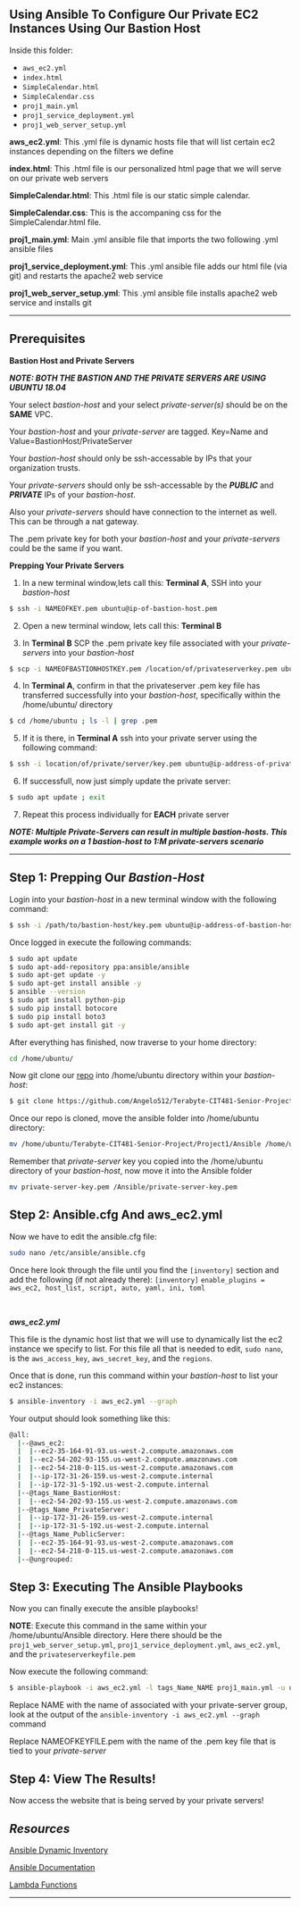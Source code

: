 ## **Using Ansible To Configure Our Private EC2 Instances Using Our Bastion Host**

Inside this folder: 
- `aws_ec2.yml`
- `index.html`
- `SimpleCalendar.html`
- `SimpleCalendar.css`
- `proj1_main.yml`
- `proj1_service_deployment.yml`
- `proj1_web_server_setup.yml`

**aws_ec2.yml**: This .yml file is dynamic hosts file that will list certain ec2 instances depending on the filters we define

**index.html**: This .html file is our personalized html page that we will serve on our private web servers

**SimpleCalendar.html**: This .html file is our static simple calendar. 

**SimpleCalendar.css**: This is the accompaning css for the SimpleCalendar.html file.

**proj1_main.yml**: Main .yml ansible file that imports the two following .yml ansible files

**proj1_service_deployment.yml**: This .yml ansible file adds our html file (via git) and restarts the apache2 web service 

**proj1_web_server_setup.yml**: This .yml ansible file installs apache2 web service and installs git

---

## **Prerequisites**

**Bastion Host and Private Servers**

**_NOTE: BOTH THE BASTION AND THE PRIVATE SERVERS ARE USING UBUNTU 18.04_**

Your select _bastion-host_ and your select _private-server(s)_ should be on the **SAME** VPC.

Your _bastion-host_ and your _private-server_ are tagged. Key=Name and Value=BastionHost/PrivateServer

Your _bastion-host_ should only be ssh-accessable by IPs that your organization trusts. 

Your _private-servers_ should only be ssh-accessable by the **_PUBLIC_** and **_PRIVATE_** IPs of your _bastion-host_.

Also your _private-servers_ should have connection to the internet as well. This can be through a nat gateway.

The .pem private key for both your _bastion-host_ and your _private-servers_ could be the same if you want. 

**Prepping Your Private Servers**

1. In a new terminal window,lets call this: **Terminal A**, SSH into your _bastion-host_
``` bash
$ ssh -i NAMEOFKEY.pem ubuntu@ip-of-bastion-host.pem
```

2. Open a new terminal window, lets call this: **Terminal B**

3. In **Terminal B** SCP the .pem private key file associated with your _private-servers_ into your _bastion-host_
``` bash
$ scp -i NAMEOFBASTIONHOSTKEY.pem /location/of/privateserverkey.pem ubuntu@ip-address-of-bastion-host:/home/ubuntu/
```

4. In **Terminal A**, confirm in that the privateserver .pem key file has transferred successfully into your _bastion-host_, specifically within the /home/ubuntu/ directory 
``` bash
$ cd /home/ubuntu ; ls -l | grep .pem
```

5. If it is there, in **Terminal A** ssh into your private server using the following command: 
``` bash
$ ssh -i location/of/private/server/key.pem ubuntu@ip-address-of-private-server
```

6. If successfull, now just simply update the private server: 
``` bash
$ sudo apt update ; exit
```

7. Repeat this process individually for **EACH** private server 

**_NOTE: Multiple Private-Servers can result in multiple bastion-hosts. This example works on a 1 bastion-host to 1:M private-servers scenario_**

---

## **Step 1: Prepping Our _Bastion-Host_**

Login into your _bastion-host_ in a new terminal window with the following command: 
``` bash
$ ssh -i /path/to/bastion-host/key.pem ubuntu@ip-address-of-bastion-host
```

Once logged in execute the following commands: 
``` bash
$ sudo apt update
$ sudo apt-add-repository ppa:ansible/ansible
$ sudo apt-get update -y
$ sudo apt-get install ansible -y
$ ansible --version
$ sudo apt install python-pip
$ sudo pip install botocore
$ sudo pip install boto3
$ sudo apt-get install git -y
```

After everything has finished, now traverse to your home directory: 
``` bash
cd /home/ubuntu/ 
```

Now git clone our [repo](https://github.com/Angelo512/Terabyte-CIT481-Senior-Project) into /home/ubuntu directory within your _bastion-host_: 
``` bash
$ git clone https://github.com/Angelo512/Terabyte-CIT481-Senior-Project.git
```

Once our repo is cloned, move the ansible folder into /home/ubuntu directory: 
``` bash
mv /home/ubuntu/Terabyte-CIT481-Senior-Project/Project1/Ansible /home/ubuntu/Ansible
```

Remember that _private-server_ key you copied into the /home/ubuntu directory of your _bastion-host_, now move it into the Ansible folder
``` bash 
mv private-server-key.pem /Ansible/private-server-key.pem
``` 

## **Step 2: Ansible.cfg And aws_ec2.yml**

Now we have to edit the ansible.cfg file: 
``` bash 
sudo nano /etc/ansible/ansible.cfg
```

Once here look through the file until you find the `[inventory]` section and add the following (if not already there): 
`[inventory]`
`enable_plugins = aws_ec2, host_list, script, auto, yaml, ini, toml`

<br> 

**_aws_ec2.yml_**

This file is the dynamic host list that we will use to dynamically list the ec2 instance we specify to list. For this file all that is needed to edit, `sudo nano`, is the `aws_access_key`, `aws_secret_key`, and the `regions`. 

Once that is done, run this command within your _bastion-host_ to list your ec2 instances: 
``` bash
$ ansible-inventory -i aws_ec2.yml --graph
``` 

Your output should look something like this: 
``` bash
@all:
  |--@aws_ec2:
  |  |--ec2-35-164-91-93.us-west-2.compute.amazonaws.com
  |  |--ec2-54-202-93-155.us-west-2.compute.amazonaws.com
  |  |--ec2-54-218-0-115.us-west-2.compute.amazonaws.com
  |  |--ip-172-31-26-159.us-west-2.compute.internal
  |  |--ip-172-31-5-192.us-west-2.compute.internal
  |--@tags_Name_BastionHost:
  |  |--ec2-54-202-93-155.us-west-2.compute.amazonaws.com
  |--@tags_Name_PrivateServer:
  |  |--ip-172-31-26-159.us-west-2.compute.internal
  |  |--ip-172-31-5-192.us-west-2.compute.internal
  |--@tags_Name_PublicServer:
  |  |--ec2-35-164-91-93.us-west-2.compute.amazonaws.com
  |  |--ec2-54-218-0-115.us-west-2.compute.amazonaws.com
  |--@ungrouped:
```


## **Step 3: Executing The Ansible Playbooks**

Now you can finally execute the ansible playbooks! 

**NOTE**: Execute this command in the same within your /home/ubuntu/Ansible directory. Here there should be the `proj1_web_server_setup.yml`, `proj1_service_deployment.yml`, `aws_ec2.yml`, and the `privateserverkeyfile.pem` 

Now execute the following command: 
``` bash
$ ansible-playbook -i aws_ec2.yml -l tags_Name_NAME proj1_main.yml -u ubuntu --key-file NAMEOFKEYFILE.pem
```

Replace NAME with the name of associated with your private-server group, look at the output of the `ansible-inventory -i aws_ec2.yml --graph` command 

Replace NAMEOFKEYFILE.pem with the name of the .pem key file that is tied to your _private-server_

## **Step 4: View The Results!**

Now access the website that is being served by your private servers! 

## **_Resources_**

[Ansible Dynamic Inventory](https://medium.com/awsblogs/ansible-dynamic-inventory-d7c1c57f0a93)

[Ansible Documentation](https://docs.ansible.com/ansible/latest/index.html)

[Lambda Functions](https://www.howtoforge.com/aws-lambda-function-to-start-and-stop-ec2-instance/)

---
